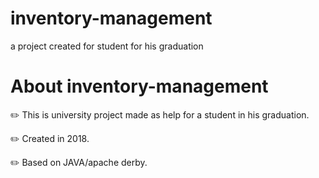 # inventory-management
 a project created for student for his graduation 
# About inventory-management
 
 :pencil2: This is university project made as help for a student in his graduation.
 
 :pencil2: Created in 2018.
 
 :pencil2: Based on JAVA/apache derby.
 
 